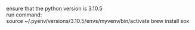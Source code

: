 ensure that the python version is 3.10.5  
run command:  
source ~/.pyenv/versions/3.10.5/envs/myvenv/bin/activate
brew install sox
